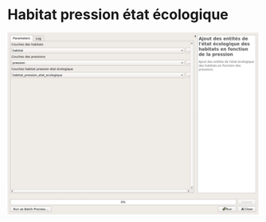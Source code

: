 # Habitat pression état écologique

![habitat_pression_etat_ecologique](../processing/mercicor-calcul_habitat_pression_etat_ecologique.jpg)
